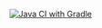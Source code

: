[![Java CI with Gradle](https://github.com/TanziliaM/patterns1/actions/workflows/gradle.yml/badge.svg)](https://github.com/TanziliaM/patterns1/actions/workflows/gradle.yml)
